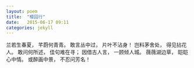 ```yaml
---
layout: poem
title:  "樱园行"
date:   2015-06-17 09:11
categories: jekyll
---
```


兰若生春夏，
芊蔚何青青。
敢言丛中过，
片叶不沾身！
岂料茅舍处，
得见拈花人。
敢问何所述，
佳句难在寻；
因借古人言，
一顾倾人城。
薇薇湖边草，
皑皑心中情。
或醉画中景，
不忍问芳名！
